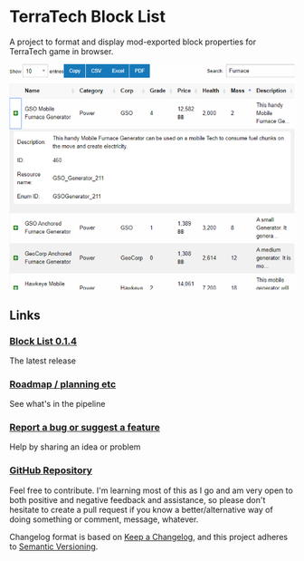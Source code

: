 # TerraTech Block List

A project to format and display mod-exported block properties for TerraTech game in browser.

[![Screenshot](docs/Screenshot%200.1.0.PNG)](https://danny-alexander.github.io/terratech-block-list/block-list.html)

## Links

### [Block List 0.1.4](https://danny-alexander.github.io/terratech-block-list/block-list.html)

The latest release

### [Roadmap / planning etc](https://app.gitkraken.com/glo/board/XVD-R2R-2QAPHQed)

See what's in the pipeline

### [Report a bug or suggest a feature](https://github.com/Danny-Alexander/terratech-block-list/issues/new/choose)

Help by sharing an idea or problem

### [GitHub Repository](https://github.com/Danny-Alexander/terratech-block-list)

Feel free to contribute. I'm learning most of this as I go and am very open to both positive and negative feedback and assistance, so please don't hesitate to create a pull request if you know a better/alternative way of doing something or comment, message, whatever.

Changelog format is based on [Keep a Changelog](https://keepachangelog.com/en/1.0.0/),
and this project adheres to [Semantic Versioning](https://semver.org/spec/v2.0.0.html).
